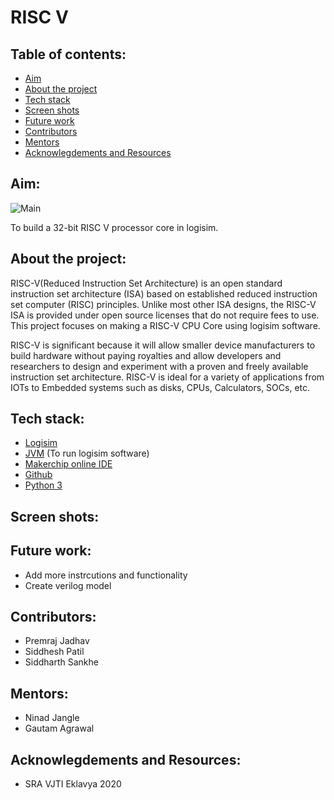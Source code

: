 # RISC V

## Table of contents:
- [Aim](#aim)
- [About the project](#about)
- [Tech stack](#software)
- [Screen shots](#ss)
- [Future work](#future-work)
- [Contributors](#contributors)
- [Mentors](#mentors)
- [Acknowlegdements and Resources](#resources)

<a name="aim"></a>
## Aim:

![Main](https://user-images.githubusercontent.com/84727176/137883270-f2d435e5-6c04-4a05-a756-638b3ef9071f.png)

To build a 32-bit RISC V processor core in logisim.


<a name="about"></a>
## About the project:
RISC-V(Reduced Instruction Set Architecture) is an open standard instruction set architecture (ISA) based on established reduced instruction set computer (RISC) principles. Unlike most other ISA designs, the RISC-V ISA is provided under open source licenses that do not require fees to use.
This project focuses on making a RISC-V CPU Core using logisim software.

RISC-V is significant because it will allow smaller device manufacturers to build hardware without paying royalties and allow developers and researchers to design and experiment with a proven and freely available instruction set architecture. RISC-V is ideal for a variety of applications from IOTs to Embedded systems such as disks, CPUs, Calculators, SOCs, etc.

<a name="software"></a>
## Tech stack:
- [Logisim](http://www.cburch.com/logisim/)
- [JVM](https://www.java.com/en/download/windows_manual.jsp) (To run logisim software)
- [Makerchip online IDE](https://makerchip.com/)
- [Github](https://github.com/)
- [Python 3](https://www.python.org/)

<a name="ss"></a>
## Screen shots:

<a name="future-work"></a>
## Future work:
- Add more instrcutions and functionality
- Create verilog model

<a name="contributors"></a>
## Contributors:
-    Premraj Jadhav
-   Siddhesh Patil
-   Siddharth Sankhe

<a name="mentors"></a>
## Mentors:
-   Ninad Jangle
-   Gautam Agrawal

<a name="resources"></a>
## Acknowlegdements and Resources:
-   SRA VJTI Eklavya 2020
